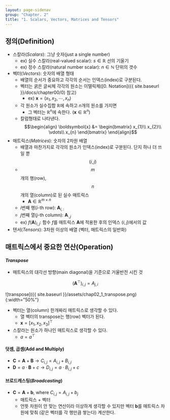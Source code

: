 ```yaml
---
layout: page-sidenav
group: "Chapter. 2"
title: "1. Scalars, Vectors, Matrices and Tensors"
---
```



## 정의(Definition)

* 스칼라(*Scalars*): 그냥 숫자(just a single number)
  * ex) 실수 스칼라(real-valued scalar): $s \in \mathbb{R}$ 선의 기울기
  * ex) 정수 스칼라(natural number scalar): $n \in \mathbb{N}$ 단위의 갯수
* 벡터(*Vectors*): 숫자의 배열 형태
  * 배열의 순서가 중요하고 각각의 순서는 인덱스(index)로 구분된다.
  * 벡터는 굵은 글씨체 각각의 원소는 이탤릭체([0. Notation]({{ site.baseurl }}/docs/chapter00/0) 참고)
    * ex) $\boldsymbol{x} = (x_{1}, x_{2}, \cdots, x_{n})$
  * 각 원소가 실수집합 $\mathbb{R}$에 속하고 $n$개의 원소를 가지면
    * 그 벡터는 $\mathbb{R}^{n}$에 속한다. $(\boldsymbol{x} \in \mathbb{R}^{n})$
  * 칼럼형태로 나타낸다.
  $$\begin{align} 
  \boldsymbol{x} &= \begin{bmatrix}
  x_{1}\\
  x_{2}\\
  \vdots\\
  x_{n} \end{bmatrix} \end{align}$$
* 매트릭스(*Matrices*): 숫자의 2차원 배열
  * 배열과 마찬가지로 각각의 원소가 인덱스(index)로 구분된다. 단지 하나 더 쓰일 뿐 $$(i, j)$$
  * $$m$$개의 행(row), $$n$$개의 열(column)로 된 실수 매트릭스
    * $\boldsymbol{A} \in \mathbb{R}^{m \times n}$
  * $i$번째 행($i$-th row): $\boldsymbol{A}_{i,:}$
  * $j$번째 열($j$-th column): $\boldsymbol{A}_{:,j}$
  * ex) $f(\boldsymbol{A})_{i,j}$: 함수 $f$를 매트릭스 $\boldsymbol{A}$에 적용한 후의 인덱스 $(i,j)$에서의 값
* 텐서(*Tensors*): 3차원 이상의 배열 (벡터, 매트릭스의 일반화)


## 매트릭스에서 중요한 연산(Operation)

#### *Transpose*

* 매트릭스의 대각선 방향(main diagonal)을 기준으로 거울반전 시킨 것

$$(\boldsymbol{A}^{\top})_{i,j} = A_{j,i}$$

![transpose]({{ site.baseurl }}/assets/chap02_1_transpose.png){:width="50%"}

* 벡터는 열(column) 한개짜리 매트릭스로 생각할 수 있다.
  * 열 벡터의 transpose는 행(row) 벡터가 된다.
  * $\boldsymbol{x} = [x_{1}, x_{2}, x_{3}]^{\top}$
* 스칼라는 원소가 하나인 매트릭스로 생각할 수 있다.
  * $a = a^{\top}$


#### 덧셈, 곱셈(Add and Multiply)

* $\boldsymbol{C} = \boldsymbol{A} + \boldsymbol{B} \rightarrow
  C_{i,j} = A_{i,j} + B_{i,j}$
* $\boldsymbol{D} = a \cdot \boldsymbol{B} + c \rightarrow
  D_{i,j} = a \cdot B_{i,j} + c$

#### 브로드캐스팅(*Broadcasting*)

* $\boldsymbol{C} = \boldsymbol{A} + \boldsymbol{b}$, where $C_{i,j} = A_{i,j} + b_{j}$
  * 매트릭스 + 벡터
  * 언뜻 차원이 안 맞는 연산이라 이상하게 생각할 수 있지만 
    벡터 $\boldsymbol{b}$를 매트릭스 차원에 맞춰 (같은 벡터를 각 행만큼 쌓는다) 계산한다.

